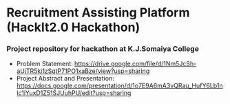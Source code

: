 # Recruitment Assisting Platform (HackIt2.0 Hackathon)
### Project repository for hackathon at K.J.Somaiya College 
- Problem Statement: https://drive.google.com/file/d/1Nm5JcSh-aUjTR5ki1zSqtP71PO1xaBze/view?usp=sharing
- Project Abstract and Presentation: https://docs.google.com/presentation/d/1o7E9A6mA3vQRau_HufY6Lb1nlc1iYuxD1Z51SJUuhPU/edit?usp=sharing
